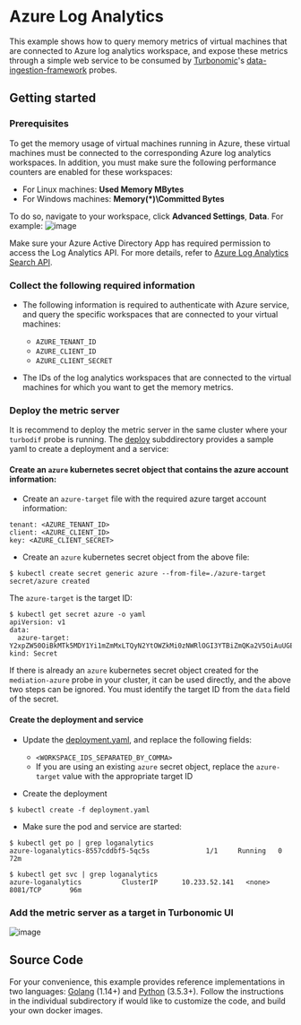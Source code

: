 # Azure Log Analytics
This example shows how to query memory metrics of virtual machines that are connected to Azure log analytics workspace, and expose these metrics through a simple web service to be consumed by [Turbonomic](https://turbonomic.com/)'s [data-ingestion-framework](https://github.com/turbonomic/data-ingestion-framework) probes.

## Getting started
### Prerequisites
To get the memory usage of virtual machines running in Azure, these virtual machines must be connected to the corresponding Azure log analytics workspaces. In addition, you must make sure the following performance counters are enabled for these workspaces:

* For Linux machines: **Used Memory MBytes**
* For Windows machines: **Memory(*)\Committed Bytes** 

To do so, navigate to your workspace, click **Advanced Settings**, **Data**. For example:
![image](https://user-images.githubusercontent.com/10012486/89071500-e1567d00-d344-11ea-9660-ffd9290c021e.png)

Make sure your Azure Active Directory App has required permission to access the Log Analytics API. For more details, refer to [Azure Log Analytics Search API](https://dev.loganalytics.io/documentation/1-Tutorials/Direct-API).

### Collect the following required information
* The following information is required to authenticate with Azure service, and query the specific workspaces that are connected to your virtual machines:

  * `AZURE_TENANT_ID`
  * `AZURE_CLIENT_ID`
  * `AZURE_CLIENT_SECRET`

* The IDs of the log analytics workspaces that are connected to the virtual machines for which you want to get the memory metrics. 

### Deploy the metric server
It is recommend to deploy the metric server in the same cluster where your `turbodif` probe is running. The [deploy](https://github.com/turbonomic/data-ingestion-framework/tree/master/example/azure-loganalytics/deploy) subddirectory provides a sample yaml to create a deployment and a service:

#### Create an `azure` kubernetes secret object that contains the azure account information:
* Create an `azure-target` file with the required azure target account information:
```
tenant: <AZURE_TENANT_ID>
client: <AZURE_CLIENT_ID>
key: <AZURE_CLIENT_SECRET>
```

* Create an `azure` kubernetes secret object from the above file:
```
$ kubectl create secret generic azure --from-file=./azure-target
secret/azure created
```
The `azure-target` is the target ID:
```
$ kubectl get secret azure -o yaml
apiVersion: v1
data:
  azure-target: Y2xpZW50OiBkMTk5MDY1Yi1mZmMxLTQyN2YtOWZkMi0zNWRlOGI3YTBiZmQKa2V5OiAuUGEyMz06PVhVT1kwWEgxeUVAN04udG1FRV9HZC1KQQp0ZW5hbnQ6IDhlNGYwNzEzLTVlZWEtNGRhMC05OWMwLWY3ZTQxNzk0YmU0YQo=
kind: Secret

```
If there is already an `azure` kubernetes secret object created for the `mediation-azure` probe in your cluster, it can be used directly, and the above two steps can be ignored. You must identify the target ID from the `data` field of the secret. 

#### Create the deployment and service
* Update the [deployment.yaml](https://github.com/turbonomic/data-ingestion-framework/tree/master/example/azure-loganalytics/deploy/deployment.yaml), and replace the following fields:
  * `<WORKSPACE_IDS_SEPARATED_BY_COMMA>`
  * If you are using an existing `azure` secret object, replace the `azure-target` value with the appropriate target ID

* Create the deployment
```
$ kubectl create -f deployment.yaml
```

* Make sure the pod and service are started:
```
$ kubectl get po | grep loganalytics
azure-loganalytics-8557cddbf5-5qc5s              1/1     Running   0          72m

$ kubectl get svc | grep loganalytics
azure-loganalytics          ClusterIP      10.233.52.141   <none>          8081/TCP       96m
```

### Add the metric server as a target in Turbonomic UI
![image](https://user-images.githubusercontent.com/10012486/89074115-c3d7e200-d349-11ea-9043-08d02cd1a5e7.png)

## Source Code
For your convenience, this example provides reference implementations in two languages: [Golang](https://github.com/turbonomic/data-ingestion-framework/tree/master/example/azure-loganalytics/golang) (1.14+) and [Python](https://github.com/turbonomic/data-ingestion-framework/tree/master/example/azure-loganalytics/python) (3.5.3+). Follow the instructions in the individual subdirectory if would like to customize the code, and build your own docker images.
